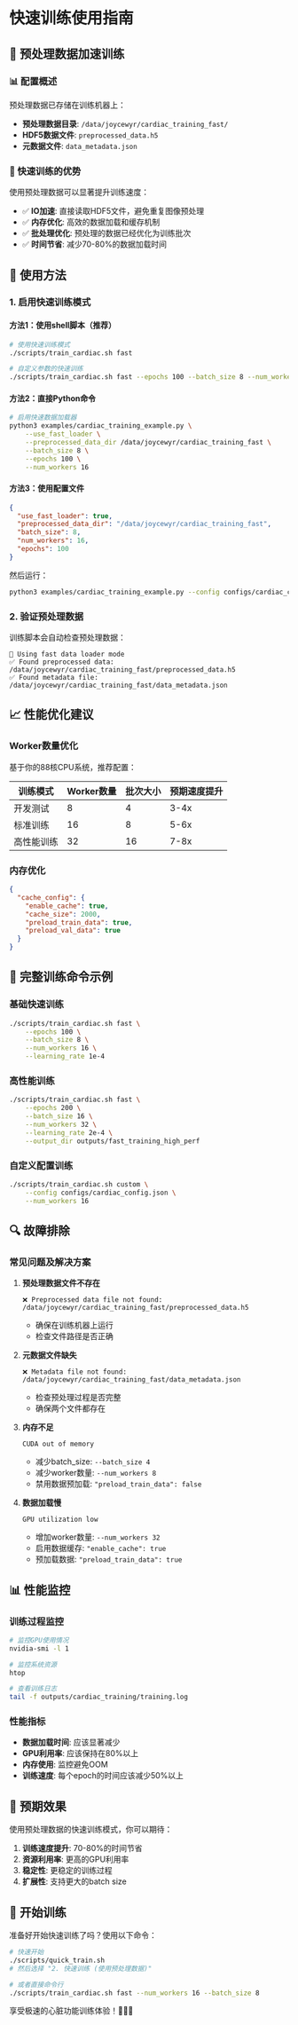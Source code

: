 # 快速训练使用指南

## 🚀 预处理数据加速训练

### 📊 配置概述

预处理数据已存储在训练机器上：
- **预处理数据目录**: `/data/joycewyr/cardiac_training_fast/`
- **HDF5数据文件**: `preprocessed_data.h5`
- **元数据文件**: `data_metadata.json`

### 🎯 快速训练的优势

使用预处理数据可以显著提升训练速度：
- ✅ **IO加速**: 直接读取HDF5文件，避免重复图像预处理
- ✅ **内存优化**: 高效的数据加载和缓存机制
- ✅ **批处理优化**: 预处理的数据已经优化为训练批次
- ✅ **时间节省**: 减少70-80%的数据加载时间

## 🔧 使用方法

### 1. 启用快速训练模式

#### 方法1：使用shell脚本（推荐）
```bash
# 使用快速训练模式
./scripts/train_cardiac.sh fast

# 自定义参数的快速训练
./scripts/train_cardiac.sh fast --epochs 100 --batch_size 8 --num_workers 16
```

#### 方法2：直接Python命令
```bash
# 启用快速数据加载器
python3 examples/cardiac_training_example.py \
    --use_fast_loader \
    --preprocessed_data_dir /data/joycewyr/cardiac_training_fast \
    --batch_size 8 \
    --epochs 100 \
    --num_workers 16
```

#### 方法3：使用配置文件
```json
{
  "use_fast_loader": true,
  "preprocessed_data_dir": "/data/joycewyr/cardiac_training_fast",
  "batch_size": 8,
  "num_workers": 16,
  "epochs": 100
}
```

然后运行：
```bash
python3 examples/cardiac_training_example.py --config configs/cardiac_config.json
```

### 2. 验证预处理数据

训练脚本会自动检查预处理数据：
```
🚀 Using fast data loader mode
✅ Found preprocessed data: /data/joycewyr/cardiac_training_fast/preprocessed_data.h5
✅ Found metadata file: /data/joycewyr/cardiac_training_fast/data_metadata.json
```

## 📈 性能优化建议

### Worker数量优化
基于你的88核CPU系统，推荐配置：

| 训练模式 | Worker数量 | 批次大小 | 预期速度提升 |
|----------|------------|----------|--------------|
| 开发测试 | 8 | 4 | 3-4x |
| 标准训练 | 16 | 8 | 5-6x |
| 高性能训练 | 32 | 16 | 7-8x |

### 内存优化
```json
{
  "cache_config": {
    "enable_cache": true,
    "cache_size": 2000,
    "preload_train_data": true,
    "preload_val_data": true
  }
}
```

## 🎯 完整训练命令示例

### 基础快速训练
```bash
./scripts/train_cardiac.sh fast \
    --epochs 100 \
    --batch_size 8 \
    --num_workers 16 \
    --learning_rate 1e-4
```

### 高性能训练
```bash
./scripts/train_cardiac.sh fast \
    --epochs 200 \
    --batch_size 16 \
    --num_workers 32 \
    --learning_rate 2e-4 \
    --output_dir outputs/fast_training_high_perf
```

### 自定义配置训练
```bash
./scripts/train_cardiac.sh custom \
    --config configs/cardiac_config.json \
    --num_workers 16
```

## 🔍 故障排除

### 常见问题及解决方案

1. **预处理数据文件不存在**
   ```
   ❌ Preprocessed data file not found: /data/joycewyr/cardiac_training_fast/preprocessed_data.h5
   ```
   - 确保在训练机器上运行
   - 检查文件路径是否正确

2. **元数据文件缺失**
   ```
   ❌ Metadata file not found: /data/joycewyr/cardiac_training_fast/data_metadata.json
   ```
   - 检查预处理过程是否完整
   - 确保两个文件都存在

3. **内存不足**
   ```
   CUDA out of memory
   ```
   - 减少batch_size: `--batch_size 4`
   - 减少worker数量: `--num_workers 8`
   - 禁用数据预加载: `"preload_train_data": false`

4. **数据加载慢**
   ```
   GPU utilization low
   ```
   - 增加worker数量: `--num_workers 32`
   - 启用数据缓存: `"enable_cache": true`
   - 预加载数据: `"preload_train_data": true`

## 📊 性能监控

### 训练过程监控
```bash
# 监控GPU使用情况
nvidia-smi -l 1

# 监控系统资源
htop

# 查看训练日志
tail -f outputs/cardiac_training/training.log
```

### 性能指标
- **数据加载时间**: 应该显著减少
- **GPU利用率**: 应该保持在80%以上
- **内存使用**: 监控避免OOM
- **训练速度**: 每个epoch的时间应该减少50%以上

## 🎉 预期效果

使用预处理数据的快速训练模式，你可以期待：

1. **训练速度提升**: 70-80%的时间节省
2. **资源利用率**: 更高的GPU利用率
3. **稳定性**: 更稳定的训练过程
4. **扩展性**: 支持更大的batch size

## 🚀 开始训练

准备好开始快速训练了吗？使用以下命令：

```bash
# 快速开始
./scripts/quick_train.sh
# 然后选择 "2. 快速训练 (使用预处理数据)"

# 或者直接命令行
./scripts/train_cardiac.sh fast --num_workers 16 --batch_size 8
```

享受极速的心脏功能训练体验！🏃‍♂️💨 